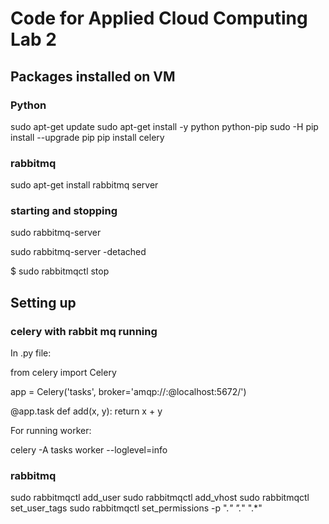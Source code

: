 # Code for Applied Cloud Computing Lab 2

## Packages installed on VM

### Python
sudo apt-get update
sudo apt-get install -y python python-pip
sudo -H pip install --upgrade pip
pip install celery


### rabbitmq
sudo apt-get install rabbitmq server

### starting and stopping
sudo rabbitmq-server

sudo rabbitmq-server -detached

$ sudo rabbitmqctl stop


## Setting up

### celery with rabbit mq running
In .py file:

from celery import Celery

app = Celery('tasks', broker='amqp://<user>:<pwd>@localhost:5672/<hostname>')

@app.task
def add(x, y):
    return x + y


For running worker:

celery -A tasks worker --loglevel=info


### rabbitmq
sudo rabbitmqctl add_user <user> <pwd>
sudo rabbitmqctl add_vhost <hostname>
sudo rabbitmqctl set_user_tags <user> <tag>
sudo rabbitmqctl set_permissions -p <hostname> <user> ".*" ".*" ".*"
